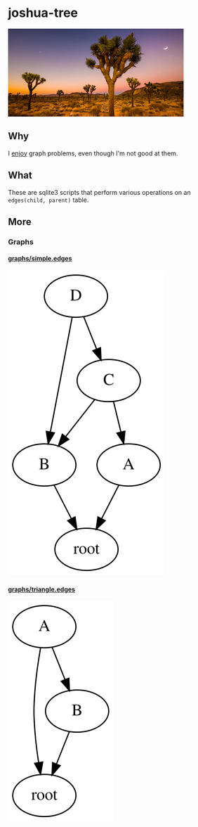 <!-- Do not edit README.md directly. Edit its template. -->
joshua-tree
===========
<img width="400" src="joshua-tree.jpg"/>

Why
---
I [enjoy][1] graph problems, even though I'm not good at them.

What
----
These are sqlite3 scripts that perform various operations on an
`edges(child, parent)` table.


More
----
### Graphs

#### [graphs/simple.edges](graphs/simple.edges)
![](graphs/simple.svg)

#### [graphs/triangle.edges](graphs/triangle.edges)
![](graphs/triangle.svg)


[1]: https://dgoffredo.github.io/site/break-cycles.html
